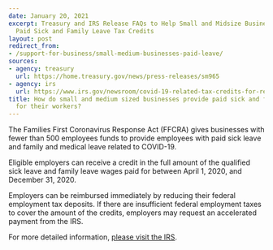 ```yaml
---
date: January 20, 2021
excerpt: Treasury and IRS Release FAQs to Help Small and Midsize Businesses Navigate
  Paid Sick and Family Leave Tax Credits
layout: post
redirect_from:
- /support-for-business/small-medium-businesses-paid-leave/
sources:
- agency: treasury
  url: https://home.treasury.gov/news/press-releases/sm965
- agency: irs
  url: https://www.irs.gov/newsroom/covid-19-related-tax-credits-for-required-paid-leave-provided-by-small-and-midsize-businesses-faqs#basic
title: How do small and medium sized businesses provide paid sick and family leave
  for their workers?
---
```


The Families First Coronavirus Response Act (FFCRA) gives businesses with fewer than 500 employees funds to provide employees with paid sick leave and family and medical leave related to COVID-19.

Eligible employers can receive a credit in the full amount of the qualified sick leave and family leave wages paid for between April 1, 2020, and December 31, 2020.

Employers can be reimbursed immediately by reducing their federal employment tax deposits. If there are insufficient federal employment taxes to cover the amount of the credits, employers may request an accelerated payment from the IRS.

For more detailed information, [please visit the IRS](https://www.irs.gov/newsroom/covid-19-related-tax-credits-for-required-paid-leave-provided-by-small-and-midsize-businesses-faqs#basic).